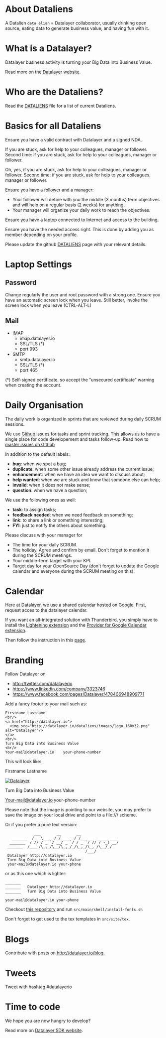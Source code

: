 # About Dataliens

A Datalien `detə eliən` = Datalayer collaborator, usually drinking open source,
eating data to generate business value, and having fun with it.

# What is a Datalayer?

Datalayer business activity is turning your Big Data into Business Value.

Read more on the [Datalayer website](http://datalayer.io).

# Who are the Dataliens?

Read the [DATALIENS](dataliens) file for a list of current Dataliens.

# Basics for all Dataliens

Ensure you have a valid contract with Datalayer and a signed NDA.

If you are stuck, ask for help to your colleagues, manager or follower.
Second time: if you are stuck, ask for help to your colleagues, manager or follower.

Oh, yes, if you are stuck, ask for help to your colleagues, manager or follower.
Second time: if you are stuck, ask for help to your colleagues, manager or follower.

Ensure you have a follower and a manager:

* Your follower will define with you the middle (3 months) term objectives 
  and will help on a regular basis (2 weeks) for anything.
* Your manager will organize your daily work to reach the objectives.

Ensure you have a laptop connected to Internet and access to the building.

Ensure you have the needed access right. This is done by adding you as member depending 
on your profile.

Please update the github [DATALIENS](http://datalayer.io/dataliens/dataliens.html) 
page with your relevant details.

# Laptop Settings

## Password

Change regularly the user and root password with a strong one.
Ensure you have an automatic screen lock when you leave.
Still better, invoke the screen lock when you leave (CTRL-ALT-L)

## Mail

+ IMAP
  - imap.datalayer.io
  - SSL/TLS (*)
  - port 993
+ SMTP
  - smtp.datalayer.io
  - SSL/TLS (*)
  - port 465

(*) Self-signed certificate, so accept the “unsecured certificate” warning when 
    creating the account.

# Daily Organisation

The daily work is organized in sprints that are reviewed during daily SCRUM sessions.

We use [Github](https://github.com) issues for tasks and sprint tracking. This allows us to have a single place for code developement and tasks follow-up.
Read how to [master issues on Github](https://guides.github.com/features/issues)

In addition to the default labels:

- **bug**: when we spot a bug;
- **duplicate**: when some other issue already address the current issue;
- **enhancement**: when we have an idea we want to discuss about;
- **help wanted**: when we are stuck and know that someone else can help;
- **invalid**: when it does not make sense;
- **question**: when we have a question;

We use the following ones as well:

- **task**: to assign tasks;
- **feedback needed**: when we need feedback on something;
- **link**: to share a link or something interesting;
- **FYI**: just to notify the others about something.

Please discuss with your manager for

+ The time for your daily SCRUM.
+ The holiday. Agree and confirm by email. Don't forget to 
mention it during the SCRUM meetings.
+ Your middle-term target with your KPI.
+ Target day for your OpenSource Day (don't forget to update the Google calendar and everyone during the SCRUM meeting on this).

# Calendar

Here at Datalayer, we use a shared calendar hosted on Google. First, request acces to the datalayer calendar.

If you want an all-integrated solution with Thunderbird, you simply have to install the [Lightening extension](https://addons.mozilla.org/en-US/thunderbird/addon/lightning) and the [Provider for Google Calendar extension](https://addons.mozilla.org/en-US/thunderbird/addon/provider-for-google-calendar).

Then follow the instruction in this [page](https://support.mozilla.org/en-US/kb/using-lightning-google-calendar).

# Branding

Follow Datalayer on

+ http://twitter.com/datalayerio
+ https://www.linkedin.com/company/3323746
+ https://www.facebook.com/pages/Datalayer/478406948909771

Add a fancy footer to your mail such as:

```
Firstname Lastname
<br/>
<a href="http://datalayer.io">
  <img src="http://datalayer.io/dataliens/images/logo_160x32.png" alt="Datalayer"/>
</a>
<br/>
Turn Big Data into Business Value
<br/>
Your-mail@datalayer.io    your-phone-number
```

This will look like:

Firstname Lastname

[![Datalayer](http://datalayer.io/dataliens/images/logo_160x32.png)](http://datalayer.io)

Turn Big Data into Business Value

Your-mail@datalayer.io    your-phone-number

Please note that the image is pointing to our website, you may prefer to save
the image on your local drive and point to a file:/// scheme.

Or if you prefer a pure text version:

```
             ___       __       __                 
   _______  / _ \___ _/ /____ _/ /__ ___ _____ ____
  _______  / // / _ `/ __/ _ `/ / _ `/ // / -_) __/
 _______  /____/\_,_/\__/\_,_/_/\_,_/\_, /\__/_/
                                    /___/          
 Datalayer http://datalayer.io
 Turn Big Data into Business Value
 your-mail@datalayer.io your-phone
```

or as this one which is lighter:

```
_______   
_______   Datalayer http://datalayer.io
_______   Turn Big Data into Business Value
           
your-mail@datalayer.io your-phone
```

Checkout [this repository](http://github.com/dataliens/datalayer-dataliens.git) and run
`src/main/shell/install-fonts.sh`

Don't forget to get used to the tex templates in `src/site/tex`.

# Blogs

Contribute with posts on http://datalayer.io/blog.

# Tweets

Tweet with hashtag #datalayerio

# Time to code

We hope you are now hungry to develop?

Read more on [Datalayer SDK website](http://datalayer.io/doc/platform/sdk).

